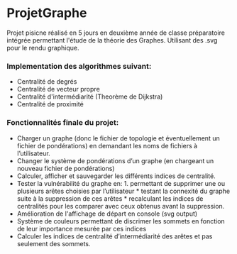 # ProjetGraphe

Projet pisicne réalisé en 5 jours en deuxième année de classe préparatoire intégrée permettant l'étude de la théorie des Graphes. 
Utilisant des .svg pour le rendu graphique.

### Implementation des algorithmes suivant: 

 * Centralité de degrés
 * Centralité de vecteur propre
 * Centralité d'intermédiarité (Theorème de Dijkstra)
 * Centralité de proximité
 
### Fonctionnalités finale du projet: 

* Charger un graphe (donc le fichier de topologie et éventuellement un fichier de pondérations) en demandant les noms de fichiers à l’utilisateur.
* Changer le système de pondérations d’un graphe (en chargeant un nouveau fichier de pondérations)
* Calculer, afficher et sauvegarder les différents indices de centralité.
* Tester la vulnérabilité du graphe en:
      1. permettant de supprimer une ou plusieurs arêtes choisies par l’utilisateur
      * testant la connexité du graphe suite à la suppression de ces arêtes
      * recalculant les indices de centralités pour les comparer avec ceux obtenus avant la suppression.
* Amélioration de l'affichage de départ en console (svg output)
* Système de couleurs permettant de discrimer les sommets en fonction de leur importance mesurée par ces indices
* Calculer les indices de centralité d’intermédiarité des arêtes et pas seulement des sommets.
